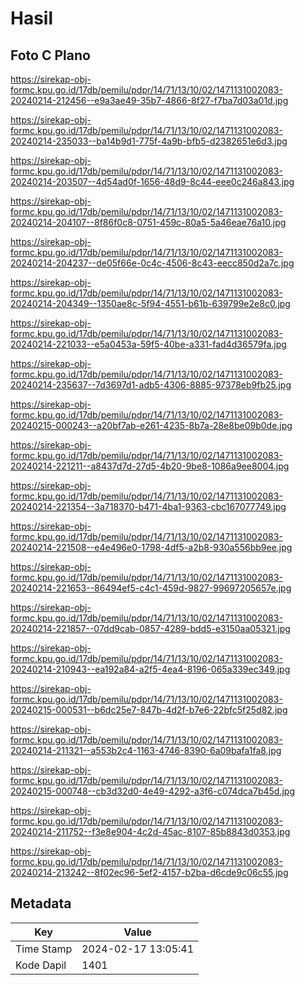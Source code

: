 # Hasil

## Foto C Plano

https://sirekap-obj-formc.kpu.go.id/17db/pemilu/pdpr/14/71/13/10/02/1471131002083-20240214-212456--e9a3ae49-35b7-4866-8f27-f7ba7d03a01d.jpg

https://sirekap-obj-formc.kpu.go.id/17db/pemilu/pdpr/14/71/13/10/02/1471131002083-20240214-235033--ba14b9d1-775f-4a9b-bfb5-d2382651e6d3.jpg

https://sirekap-obj-formc.kpu.go.id/17db/pemilu/pdpr/14/71/13/10/02/1471131002083-20240214-203507--4d54ad0f-1656-48d9-8c44-eee0c246a843.jpg

https://sirekap-obj-formc.kpu.go.id/17db/pemilu/pdpr/14/71/13/10/02/1471131002083-20240214-204107--8f86f0c8-0751-459c-80a5-5a46eae76a10.jpg

https://sirekap-obj-formc.kpu.go.id/17db/pemilu/pdpr/14/71/13/10/02/1471131002083-20240214-204237--de05f66e-0c4c-4506-8c43-eecc850d2a7c.jpg

https://sirekap-obj-formc.kpu.go.id/17db/pemilu/pdpr/14/71/13/10/02/1471131002083-20240214-204349--1350ae8c-5f94-4551-b61b-639799e2e8c0.jpg

https://sirekap-obj-formc.kpu.go.id/17db/pemilu/pdpr/14/71/13/10/02/1471131002083-20240214-221033--e5a0453a-59f5-40be-a331-fad4d36579fa.jpg

https://sirekap-obj-formc.kpu.go.id/17db/pemilu/pdpr/14/71/13/10/02/1471131002083-20240214-235637--7d3697d1-adb5-4306-8885-97378eb9fb25.jpg

https://sirekap-obj-formc.kpu.go.id/17db/pemilu/pdpr/14/71/13/10/02/1471131002083-20240215-000243--a20bf7ab-e261-4235-8b7a-28e8be09b0de.jpg

https://sirekap-obj-formc.kpu.go.id/17db/pemilu/pdpr/14/71/13/10/02/1471131002083-20240214-221211--a8437d7d-27d5-4b20-9be8-1086a9ee8004.jpg

https://sirekap-obj-formc.kpu.go.id/17db/pemilu/pdpr/14/71/13/10/02/1471131002083-20240214-221354--3a718370-b471-4ba1-9363-cbc167077749.jpg

https://sirekap-obj-formc.kpu.go.id/17db/pemilu/pdpr/14/71/13/10/02/1471131002083-20240214-221508--e4e496e0-1798-4df5-a2b8-930a556bb9ee.jpg

https://sirekap-obj-formc.kpu.go.id/17db/pemilu/pdpr/14/71/13/10/02/1471131002083-20240214-221653--86494ef5-c4c1-459d-9827-99697205657e.jpg

https://sirekap-obj-formc.kpu.go.id/17db/pemilu/pdpr/14/71/13/10/02/1471131002083-20240214-221857--07dd9cab-0857-4289-bdd5-e3150aa05321.jpg

https://sirekap-obj-formc.kpu.go.id/17db/pemilu/pdpr/14/71/13/10/02/1471131002083-20240214-210943--ea192a84-a2f5-4ea4-8196-065a339ec349.jpg

https://sirekap-obj-formc.kpu.go.id/17db/pemilu/pdpr/14/71/13/10/02/1471131002083-20240215-000531--b6dc25e7-847b-4d2f-b7e6-22bfc5f25d82.jpg

https://sirekap-obj-formc.kpu.go.id/17db/pemilu/pdpr/14/71/13/10/02/1471131002083-20240214-211321--a553b2c4-1163-4746-8390-6a09bafa1fa8.jpg

https://sirekap-obj-formc.kpu.go.id/17db/pemilu/pdpr/14/71/13/10/02/1471131002083-20240215-000748--cb3d32d0-4e49-4292-a3f6-c074dca7b45d.jpg

https://sirekap-obj-formc.kpu.go.id/17db/pemilu/pdpr/14/71/13/10/02/1471131002083-20240214-211752--f3e8e904-4c2d-45ac-8107-85b8843d0353.jpg

https://sirekap-obj-formc.kpu.go.id/17db/pemilu/pdpr/14/71/13/10/02/1471131002083-20240214-213242--8f02ec96-5ef2-4157-b2ba-d6cde9c06c55.jpg


## Metadata

| Key        | Value               |
| ---------- | ------------------- |
| Time Stamp | 2024-02-17 13:05:41 |
| Kode Dapil | 1401                |



